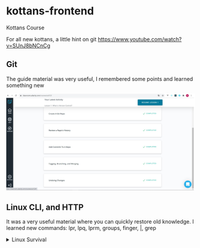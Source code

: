 # kottans-frontend
Kottans Course

For all new kottans, a little hint on git https://www.youtube.com/watch?v=SUnJ8bNCnCg


## Git 

The guide material was very useful, I remembered some points and learned something new

![git_course_udacity](task_linux_cli/Udacity.JPG)

## Linux CLI, and HTTP

It was a very useful material where you can quickly restore old knowledge.
I learned new commands:
lpr, lpq, lprm, groups, finger, |, grep

<details>
	<summary>
  		Linux Survival
 	</summary>

![screenshot of the course"linux_survival"](/task_linux_cli/Congratulations!.JPG)
![screenshot of the course"linux_survival"](/task_linux_cli/Quiz1.JPG)
![screenshot of the course"linux_survival"](/task_linux_cli/Quiz2.JPG)
![screenshot of the course"linux_survival"](/task_linux_cli/Quiz3.JPG)
![screenshot of the course"linux_survival"](/task_linux_cli/Quiz4.JPG)

</details>